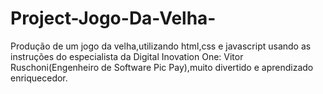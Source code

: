 # Project-Jogo-Da-Velha-
Produção de um jogo da velha,utilizando html,css e javascript usando as instruções do especialista da Digital Inovation One: Vitor Ruschoni(Engenheiro de Software Pic Pay),muito divertido e aprendizado enriquecedor.
